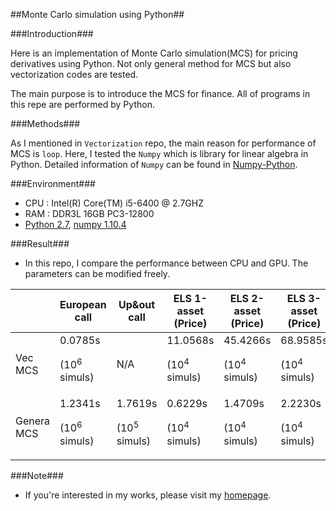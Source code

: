 ##Monte Carlo simulation using Python##

###Introduction###

Here is an implementation of Monte Carlo simulation(MCS) for pricing derivatives using Python. Not only general method for MCS but also vectorization codes are tested.

The main purpose is to introduce the MCS for finance. All of programs in this repe are performed by Python.

###Methods###

As I mentioned in `Vectorization` repo, the main reason for performance of MCS is `loop`. Here, I tested the `Numpy` which is library for linear algebra in Python. Detailed information of `Numpy` can be found in [Numpy-Python](www.numpy.org/).

###Environment###

- CPU : Intel(R) Core(TM) i5-6400 @ 2.7GHZ
- RAM : DDR3L 16GB PC3-12800
- [Python 2.7](https://www.python.org/), [numpy 1.10.4](http://www.numpy.org/)

###Result###
- In this repo, I compare the performance between CPU and GPU. The parameters can be modified freely.

|            | European call         | Up&out call           | ELS 1-asset (Price)    | ELS 2-asset (Price)    | ELS 3-asset (Price)    |
|------------|-----------------------|-----------------------|------------------------|------------------------|------------------------|
| Vec MCS    | 0.0785s <p>(10<sup>6</sup> simuls)</p> | N/A                   | 11.0568s <p>(10<sup>4</sup> simuls)</p> | 45.4266s <p>(10<sup>4</sup> simuls)</p> | 68.9585s <p>(10<sup>4</sup> simuls)</p> |
| Genera MCS | 1.2341s <p>(10<sup>6</sup> simuls)</p> | 1.7619s <p>(10<sup>5</sup> simuls)</p> | 0.6229s <p>(10<sup>4</sup> simuls)</p>  | 1.4709s <p>(10<sup>4</sup> simuls)</p>  | 2.2230s <p>(10<sup>4</sup> simuls)</p>  |

###Note###
- If you're interested in my works, please visit my [homepage](https://sites.google.com/site/yoomh1989/).